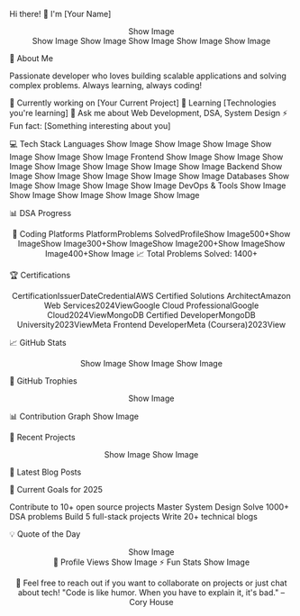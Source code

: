 Hi there! 👋 I'm [Your Name]
<div align="center">
Show Image
</div>
<div align="center">
Show Image
Show Image
Show Image
Show Image
Show Image
</div>

🚀 About Me

Passionate developer who loves building scalable applications and solving complex problems. Always learning, always coding!


🔭 Currently working on [Your Current Project]
🌱 Learning [Technologies you're learning]
💬 Ask me about Web Development, DSA, System Design
⚡ Fun fact: [Something interesting about you]


💻 Tech Stack
Languages
Show Image
Show Image
Show Image
Show Image
Show Image
Show Image
Frontend
Show Image
Show Image
Show Image
Show Image
Show Image
Show Image
Show Image
Backend
Show Image
Show Image
Show Image
Show Image
Show Image
Databases
Show Image
Show Image
Show Image
Show Image
DevOps & Tools
Show Image
Show Image
Show Image
Show Image
Show Image

📊 DSA Progress
<div align="center">
🎯 Coding Platforms
PlatformProblems SolvedProfileShow Image500+Show ImageShow Image300+Show ImageShow Image200+Show ImageShow Image400+Show Image
📈 Total Problems Solved: 1400+
</div>

🏆 Certifications
<div align="center">
CertificationIssuerDateCredentialAWS Certified Solutions ArchitectAmazon Web Services2024ViewGoogle Cloud ProfessionalGoogle Cloud2024ViewMongoDB Certified DeveloperMongoDB University2023ViewMeta Frontend DeveloperMeta (Coursera)2023View
</div>

📈 GitHub Stats
<div align="center">
Show Image
Show Image
Show Image
</div>

🏅 GitHub Trophies
<div align="center">
Show Image
</div>

📊 Contribution Graph
Show Image

💼 Recent Projects
<div align="center">
Show Image
Show Image
</div>

📝 Latest Blog Posts
<!-- BLOG-POST-LIST:START -->
<!-- This section will be automatically updated by GitHub Actions -->
<!-- BLOG-POST-LIST:END -->

🎯 Current Goals for 2025

 Contribute to 10+ open source projects
 Master System Design
 Solve 1000+ DSA problems
 Build 5 full-stack projects
 Write 20+ technical blogs


💡 Quote of the Day
<div align="center">
Show Image
</div>

<div align="center">
👀 Profile Views
Show Image
⚡ Fun Stats
Show Image

💬 Feel free to reach out if you want to collaborate on projects or just chat about tech!
"Code is like humor. When you have to explain it, it's bad." – Cory House
</div>
